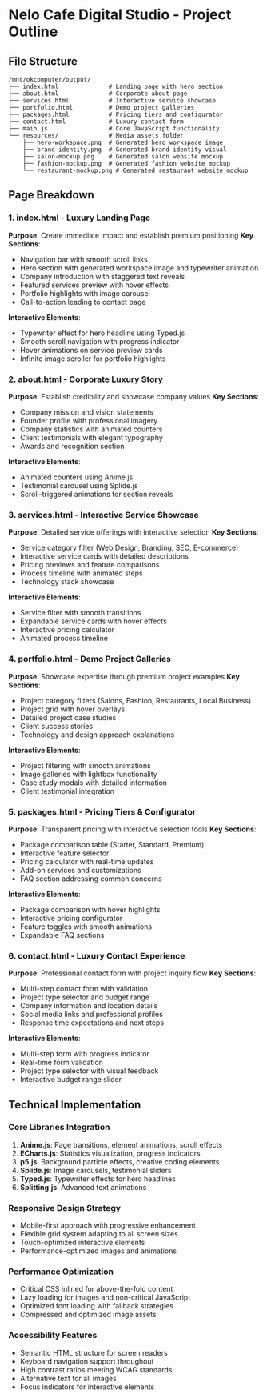 # Nelo Cafe Digital Studio - Project Outline

## File Structure
```
/mnt/okcomputer/output/
├── index.html              # Landing page with hero section
├── about.html              # Corporate about page
├── services.html           # Interactive service showcase
├── portfolio.html          # Demo project galleries
├── packages.html           # Pricing tiers and configurator
├── contact.html            # Luxury contact form
├── main.js                 # Core JavaScript functionality
└── resources/              # Media assets folder
    ├── hero-workspace.png  # Generated hero workspace image
    ├── brand-identity.png  # Generated brand identity visual
    ├── salon-mockup.png    # Generated salon website mockup
    ├── fashion-mockup.png  # Generated fashion website mockup
    └── restaurant-mockup.png # Generated restaurant website mockup
```

## Page Breakdown

### 1. index.html - Luxury Landing Page
**Purpose**: Create immediate impact and establish premium positioning
**Key Sections**:
- Navigation bar with smooth scroll links
- Hero section with generated workspace image and typewriter animation
- Company introduction with staggered text reveals
- Featured services preview with hover effects
- Portfolio highlights with image carousel
- Call-to-action leading to contact page

**Interactive Elements**:
- Typewriter effect for hero headline using Typed.js
- Smooth scroll navigation with progress indicator
- Hover animations on service preview cards
- Infinite image scroller for portfolio highlights

### 2. about.html - Corporate Luxury Story
**Purpose**: Establish credibility and showcase company values
**Key Sections**:
- Company mission and vision statements
- Founder profile with professional imagery
- Company statistics with animated counters
- Client testimonials with elegant typography
- Awards and recognition section

**Interactive Elements**:
- Animated counters using Anime.js
- Testimonial carousel using Splide.js
- Scroll-triggered animations for section reveals

### 3. services.html - Interactive Service Showcase
**Purpose**: Detailed service offerings with interactive selection
**Key Sections**:
- Service category filter (Web Design, Branding, SEO, E-commerce)
- Interactive service cards with detailed descriptions
- Pricing previews and feature comparisons
- Process timeline with animated steps
- Technology stack showcase

**Interactive Elements**:
- Service filter with smooth transitions
- Expandable service cards with hover effects
- Interactive pricing calculator
- Animated process timeline

### 4. portfolio.html - Demo Project Galleries
**Purpose**: Showcase expertise through premium project examples
**Key Sections**:
- Project category filters (Salons, Fashion, Restaurants, Local Business)
- Project grid with hover overlays
- Detailed project case studies
- Client success stories
- Technology and design approach explanations

**Interactive Elements**:
- Project filtering with smooth animations
- Image galleries with lightbox functionality
- Case study modals with detailed information
- Client testimonial integration

### 5. packages.html - Pricing Tiers & Configurator
**Purpose**: Transparent pricing with interactive selection tools
**Key Sections**:
- Package comparison table (Starter, Standard, Premium)
- Interactive feature selector
- Pricing calculator with real-time updates
- Add-on services and customizations
- FAQ section addressing common concerns

**Interactive Elements**:
- Package comparison with hover highlights
- Interactive pricing configurator
- Feature toggles with smooth animations
- Expandable FAQ sections

### 6. contact.html - Luxury Contact Experience
**Purpose**: Professional contact form with project inquiry flow
**Key Sections**:
- Multi-step contact form with validation
- Project type selector and budget range
- Company information and location details
- Social media links and professional profiles
- Response time expectations and next steps

**Interactive Elements**:
- Multi-step form with progress indicator
- Real-time form validation
- Project type selector with visual feedback
- Interactive budget range slider

## Technical Implementation

### Core Libraries Integration
1. **Anime.js**: Page transitions, element animations, scroll effects
2. **ECharts.js**: Statistics visualization, progress indicators
3. **p5.js**: Background particle effects, creative coding elements
4. **Splide.js**: Image carousels, testimonial sliders
5. **Typed.js**: Typewriter effects for hero headlines
6. **Splitting.js**: Advanced text animations

### Responsive Design Strategy
- Mobile-first approach with progressive enhancement
- Flexible grid system adapting to all screen sizes
- Touch-optimized interactive elements
- Performance-optimized images and animations

### Performance Optimization
- Critical CSS inlined for above-the-fold content
- Lazy loading for images and non-critical JavaScript
- Optimized font loading with fallback strategies
- Compressed and optimized image assets

### Accessibility Features
- Semantic HTML structure for screen readers
- Keyboard navigation support throughout
- High contrast ratios meeting WCAG standards
- Alternative text for all images
- Focus indicators for interactive elements